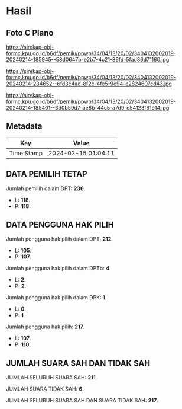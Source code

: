 # Hasil

## Foto C Plano

https://sirekap-obj-formc.kpu.go.id/b6df/pemilu/ppwp/34/04/13/20/02/3404132002019-20240214-185945--58d0647b-e2b7-4c21-89fd-5fad86d71160.jpg

https://sirekap-obj-formc.kpu.go.id/b6df/pemilu/ppwp/34/04/13/20/02/3404132002019-20240214-234652--6fd3e4ad-8f2c-4fe5-9e94-e2824607cd43.jpg

https://sirekap-obj-formc.kpu.go.id/b6df/pemilu/ppwp/34/04/13/20/02/3404132002019-20240214-185401--3d0b59d7-ae8b-44c5-a7d9-c54123f81914.jpg


## Metadata

| Key        | Value               |
| ---------- | ------------------- |
| Time Stamp | 2024-02-15 01:04:11 |


## DATA PEMILIH TETAP

Jumlah pemilih dalam DPT: **236**.
 * L: **118**.
 * P: **118**.

## DATA PENGGUNA HAK PILIH

Jumlah pengguna hak pilih dalam DPT: **212**.
 * L: **105**.
 * P: **107**.

Jumlah pengguna hak pilih dalam DPTb: **4**.
 * L: **2**.
 * P: **2**.

Jumlah pengguna hak pilih dalam DPK: **1**.
 * L: **0**.
 * P: **1**.

Jumlah pengguna hak pilih: **217**.
 * L: **107**.
 * P: **110**.

## JUMLAH SUARA SAH DAN TIDAK SAH

JUMLAH SELURUH SUARA SAH: **211**.

JUMLAH SUARA TIDAK SAH: **6**.

JUMLAH SELURUH SUARA SAH DAN SUARA TIDAK SAH: **217**.


